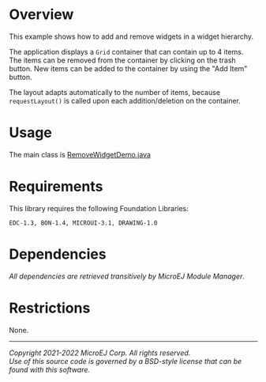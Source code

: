 # Overview

This example shows how to add and remove widgets in a widget hierarchy.

The application displays a ``Grid`` container that can contain up to 4 items. The items can be removed from the container by clicking on the trash button. New items can be added to the container by using the "Add Item" button.

The layout adapts automatically to the number of items, because `requestLayout()` is called upon each addition/deletion on the container.

# Usage

The main class is [RemoveWidgetDemo.java](./src/main/java/com/microej/example/mwt/removewidget/RemoveWidgetDemo.java)

# Requirements

This library requires the following Foundation Libraries:

    EDC-1.3, BON-1.4, MICROUI-3.1, DRAWING-1.0

# Dependencies

_All dependencies are retrieved transitively by MicroEJ Module Manager_.

# Restrictions

None.

---  
_Copyright 2021-2022 MicroEJ Corp. All rights reserved._  
_Use of this source code is governed by a BSD-style license that can be found with this software._ 